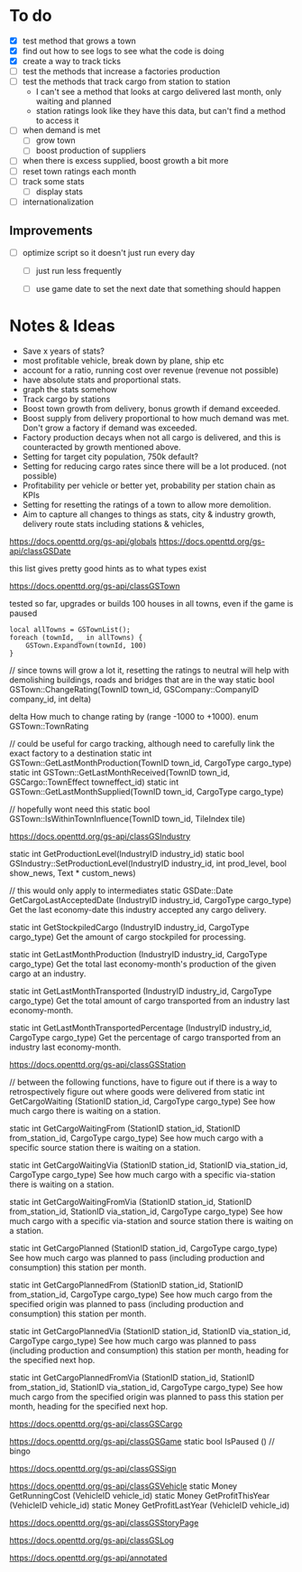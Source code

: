 # To do
- [x] test method that grows a town
- [x] find out how to see logs to see what the code is doing
- [x] create a way to track ticks
- [ ] test the methods that increase a factories production
- [ ] test the methods that track cargo from station to station
	- I can't see a method that looks at cargo delivered last month, only waiting and planned
    - station ratings look like they have this data, but can't find a method to access it
- [ ] when demand is met
	- [ ] grow town
	- [ ] boost production of suppliers
- [ ] when there is excess supplied, boost growth a bit more
- [ ] reset town ratings each month
- [ ] track some stats
  - [ ] display stats
- [ ] internationalization

## Improvements
- [ ] optimize script so it doesn't just run every day
  - [ ] just run less frequently
  - [ ] use game date to set the next date that something should happen


# Notes & Ideas
- Save x years of stats?
- most profitable vehicle, break down by plane, ship etc
- account for a ratio, running cost over revenue (revenue not possible)
- have absolute stats and proportional stats.
- graph the stats somehow
- Track cargo by stations
- Boost town growth from delivery, bonus growth if demand exceeded.
- Boost supply from delivery proportional to how much demand was met. Don't grow a factory if demand was exceeded.
- Factory production decays when not all cargo is delivered, and this is counteracted by growth mentioned above.
- Setting for target city population, 750k default?
- Setting for reducing cargo rates since there will be a lot produced. (not possible)
- Profitability per vehicle or better yet, probability per station chain as KPIs
- Setting for resetting the ratings of a town to allow more demolition.
- Aim to capture all changes to things as stats, city & industry growth, delivery route stats including stations & vehicles,

https://docs.openttd.org/gs-api/globals
https://docs.openttd.org/gs-api/classGSDate

this list gives pretty good hints as to what types exist

https://docs.openttd.org/gs-api/classGSTown

tested so far, upgrades or builds 100 houses in all towns, even if the game is paused
```squirrel
local allTowns = GSTownList();
foreach (townId, _ in allTowns) {
	GSTown.ExpandTown(townId, 100)
}
```

// since towns will grow a lot it, resetting the ratings to neutral will help with demolishing buildings, roads and bridges that are in the way
static bool GSTown::ChangeRating(TownID town_id, GSCompany::CompanyID company_id, int delta)

delta	How much to change rating by (range -1000 to +1000).
enum GSTown::TownRating



// could be useful for cargo tracking, although need to carefully link the exact factory to a destination
static int GSTown::GetLastMonthProduction(TownID town_id, CargoType cargo_type)
static int GSTown::GetLastMonthReceived(TownID town_id, GSCargo::TownEffect towneffect_id)
static int GSTown::GetLastMonthSupplied(TownID town_id, CargoType cargo_type)


// hopefully wont need this
static bool GSTown::IsWithinTownInfluence(TownID town_id, TileIndex tile)


https://docs.openttd.org/gs-api/classGSIndustry

static int GetProductionLevel(IndustryID industry_id)
static bool GSIndustry::SetProductionLevel(IndustryID industry_id, int prod_level, bool show_news, Text * custom_news)

// this would only apply to intermediates
static GSDate::Date 	GetCargoLastAcceptedDate (IndustryID industry_id, CargoType cargo_type)
 	Get the last economy-date this industry accepted any cargo delivery. 


static int 	GetStockpiledCargo (IndustryID industry_id, CargoType cargo_type)
 	Get the amount of cargo stockpiled for processing.
 
static int 	GetLastMonthProduction (IndustryID industry_id, CargoType cargo_type)
 	Get the total last economy-month's production of the given cargo at an industry.
 
static int 	GetLastMonthTransported (IndustryID industry_id, CargoType cargo_type)
 	Get the total amount of cargo transported from an industry last economy-month.
 
static int 	GetLastMonthTransportedPercentage (IndustryID industry_id, CargoType cargo_type)
 	Get the percentage of cargo transported from an industry last economy-month. 

https://docs.openttd.org/gs-api/classGSStation

// between the following functions, have to figure out if there is a way to retrospectively figure out where goods were delivered from
static int 	GetCargoWaiting (StationID station_id, CargoType cargo_type)
 	See how much cargo there is waiting on a station.
 
static int 	GetCargoWaitingFrom (StationID station_id, StationID from_station_id, CargoType cargo_type)
 	See how much cargo with a specific source station there is waiting on a station.
 
static int 	GetCargoWaitingVia (StationID station_id, StationID via_station_id, CargoType cargo_type)
 	See how much cargo with a specific via-station there is waiting on a station.
 
static int 	GetCargoWaitingFromVia (StationID station_id, StationID from_station_id, StationID via_station_id, CargoType cargo_type)
 	See how much cargo with a specific via-station and source station there is waiting on a station.
 
static int 	GetCargoPlanned (StationID station_id, CargoType cargo_type)
 	See how much cargo was planned to pass (including production and consumption) this station per month.
 
static int 	GetCargoPlannedFrom (StationID station_id, StationID from_station_id, CargoType cargo_type)
 	See how much cargo from the specified origin was planned to pass (including production and consumption) this station per month.
 
static int 	GetCargoPlannedVia (StationID station_id, StationID via_station_id, CargoType cargo_type)
 	See how much cargo was planned to pass (including production and consumption) this station per month, heading for the specified next hop.
 
static int 	GetCargoPlannedFromVia (StationID station_id, StationID from_station_id, StationID via_station_id, CargoType cargo_type)
 	See how much cargo from the specified origin was planned to pass this station per month, heading for the specified next hop.

https://docs.openttd.org/gs-api/classGSCargo

https://docs.openttd.org/gs-api/classGSGame
static bool 	IsPaused ()
// bingo

https://docs.openttd.org/gs-api/classGSSign

https://docs.openttd.org/gs-api/classGSVehicle
static Money 	GetRunningCost (VehicleID vehicle_id)
static Money 	GetProfitThisYear (VehicleID vehicle_id)
static Money 	GetProfitLastYear (VehicleID vehicle_id)

https://docs.openttd.org/gs-api/classGSStoryPage

https://docs.openttd.org/gs-api/classGSLog

https://docs.openttd.org/gs-api/annotated